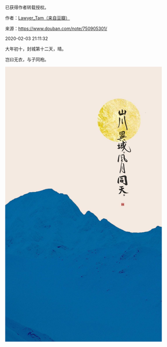 已获得作者转载授权。


作者：[Lawyer_Tam（来自豆瓣）](https://www.douban.com/people/50118435/)


来源：https://www.douban.com/note/750905301/


2020-02-03 21:11:32

大年初十，封城第十二天，晴。

岂曰无衣，与子同袍。

![](./pic/02-03-Lawyer_Tam-记录……封城（十二天）1.jpg)

